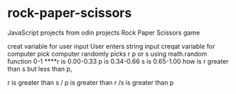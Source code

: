 # rock-paper-scissors
JavaScript projects from odin projects
Rock Paper Scissors game

creat variable for user input
User enters string input
creqat variable for computer pick
computer randomly picks r p or s using math.random function 0-1
****r is 0.00-0.33 p is 0.34-0.66 s is 0.65-1.00
how is r greater than s but less than p, 

r is greater than s / p is greater than r /s is greater than p 
